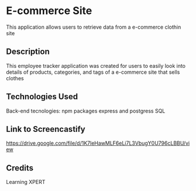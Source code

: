 # E-commerce Site
This application allows users to retrieve data from a e-commerce clothin site

## Description
This employee tracker application was created for users to easily look into details of products, categories, and tags of a e-commerce site that sells clothes

## Technologies Used

Back-end tecnologies: npm packages express and postgress SQL

## Link to Screencastify
https://drive.google.com/file/d/1K7leHawMLF6eLi7L3VbugY0U796cLBBU/view



## Credits
Learning XPERT
